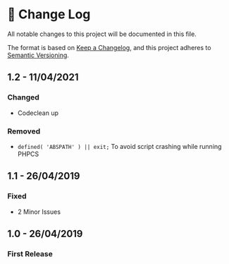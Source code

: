 # 📝  Change Log

All notable changes to this project will be documented in this file.

The format is based on [Keep a Changelog](https://keepachangelog.com/en/1.0.0/), and this project adheres to [Semantic Versioning](https://semver.org/spec/v2.0.0.html).

## 1.2 - 11/04/2021
### Changed
* Codeclean up

### Removed
* `defined( 'ABSPATH' ) || exit;` To avoid script crashing while running PHPCS


## 1.1 - 26/04/2019
### Fixed
* 2 Minor Issues

## 1.0 - 26/04/2019
### First Release

<!--
## Unreleased

## 1.0 - 01/02/2020
### Added

### Changed

### Deprecated

### Removed

### Fixed

### Security

-->
